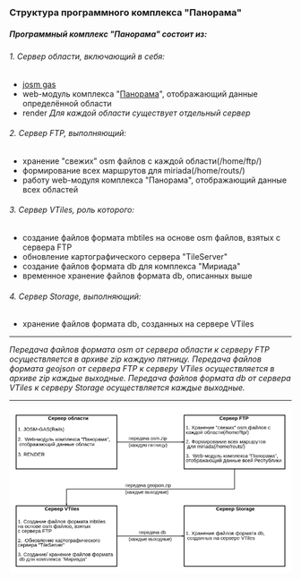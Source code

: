 ### Структура программного комплекса "Панорама" ###
##### Программный комплекс "Панорама" состоит из:  #####
###### 1.  Cервер области, включающий в себя: ######
+  [josm gas](https://gitlab.cloud.gas.by/panorama/josm-gas)
+  web-модуль комплекса "[Панорама](http://panorama.topgas.by/)", отображающий данные определённой области
+  render
*Для каждой области существует отдельный сервер*
######  2.  Cервер FTP, выполняющий: ######
+  хранение "свежих" osm файлов с каждой области(/home/ftp/)
+  формирование всех маршрутов для miriada(/home/routs/)
+  работу web-модуля комплекса "Панорама", отображающий данные всех областей
######  3.   Сервер VTiles, роль которого: ######
+  cоздание файлов формата mbtiles на основе osm файлов, взятых с сервера FTP
+  обновление картографического сервера "TileServer"
+  создание файлов формата db для комплекса "Мириада"
+  временное хранение файлов формата db, описанных выше
######  4.   Сервер Storage, выполняющий: ######
+  хранение файлов формата db, созданных на сервере VTiles
___
*Передача файлов формата osm от сервера области к серверу FTP осуществляется в архиве zip каждую пятницу.*
*Передача файлов формата geojson от сервера FTP к серверу VTiles осуществляется в архиве zip каждые выходные.*
*Передача файлов формата db от сервера VTiles к серверу Storage осуществляется каждые выходные.*
___

![Image alt](https://github.com/Zhdanovich98/osmconvertor/raw/master/png/diagram1.png)
